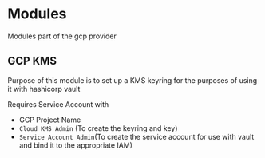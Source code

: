 # Modules

Modules part of the gcp provider

## GCP KMS

Purpose of this module is to set up a KMS keyring for the purposes of using it with hashicorp vault

Requires Service Account with

- GCP Project Name
- `Cloud KMS Admin` (To create the keyring and key)
- `Service Account Admin`(To create the service account for use with vault and bind it to the appropriate IAM)
